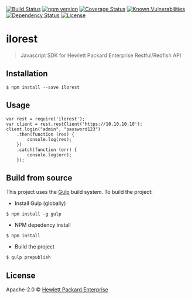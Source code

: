 [![Build Status](https://travis-ci.org/HewlettPackard/javascript-ilorest-library.svg?branch=master)](https://travis-ci.org/HewlettPackard/javascript-ilorest-library)
[![npm version](https://badge.fury.io/js/ilorest.svg)](https://badge.fury.io/js/ilorest)
[![Coverage Status](https://coveralls.io/repos/github/HewlettPackard/javascript-ilorest-library/badge.svg?branch=master)](https://coveralls.io/github/HewlettPackard/javascript-ilorest-library?branch=master)
[![Known Vulnerabilities](https://snyk.io/test/github/hewlettpackard/javascript-ilorest-library/badge.svg)](https://snyk.io/test/github/hewlettpackard/javascript-ilorest-library)
[![Dependency Status](https://david-dm.org/HewlettPackard/javascript-ilorest-library.svg)](https://david-dm.org/HewlettPackard/javascript-ilorest-library)
[![License](https://img.shields.io/badge/license-Apache%202-blue.svg)](https://raw.githubusercontent.com/HewlettPackard/javascript-ilorest-library/master/LICENSE)
# ilorest
> Javascript SDK for Hewlett Packard Enterprise Restful/Redfish API

## Installation
```
$ npm install --save ilorest
```

## Usage
```
var rest = require('ilorest');
var client = rest.restClient('https://10.10.10.10');
client.login("admin", "password123")
    .then(function (res) {
        console.log(res);
    })
    .catch(function (err) {
        console.log(err);
    });
```

## Build from source
This project uses the [Gulp](http://gulpjs.com/) build system.  To build the project:

- Install Gulp (globally)
```
$ npm install -g gulp
```
- NPM depedency install
```
$ npm install
```
- Build the project
```
$ gulp prepublish
```


## License

Apache-2.0 © [Hewlett Packard Enterprise](https://www.hpe.com)
